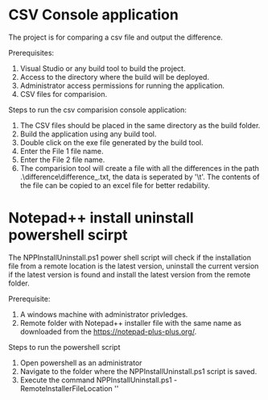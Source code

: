 # CSV Console application

The project is for comparing a csv file and output the difference.

Prerequisites:
1. Visual Studio or any build tool to build the project.
2. Access to the directory where the build will be deployed.
3. Administrator access permissions for running the application.
4. CSV files for comparision.

Steps to run the csv comparision console application:
1. The CSV files should be placed in the same directory as the build folder.
2. Build the application using any build tool.
3. Double click on the exe file generated by the build tool.
4. Enter the File 1 file name.
5. Enter the File 2 file name.
6. The comparision tool will create a file with all the differences in the path .\difference\difference_<timestamp>.txt, the data is seperated by '\t'. The contents of the file can be copied to an excel file for better redability.

  # Notepad++ install uninstall powershell scirpt
  The NPPInstallUninstall.ps1 power shell script will check if the installation file from a remote location is the latest version, uninstall the current version if the latest version is found and install the latest version from the remote folder.
  
  Prerequisite:
  1. A windows machine with administrator privledges.
  2. Remote folder with Notepad++ installer file with the same name as downloaded from the https://notepad-plus-plus.org/.
  
  Steps to run the powershell script
  1. Open powershell as an administrator
  2. Navigate to the folder where the NPPInstallUninstall.ps1 script is saved.
  3. Execute the command NPPInstallUninstall.ps1 -RemoteInstallerFileLocation '<Notepad installer remote file path>'
  
